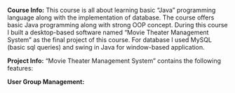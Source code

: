 **Course Info:**
This course is all about learning basic “Java” programming language along with
the implementation of database. The course offers basic Java programming along
with strong OOP concept. During this course I built a desktop-based software
named “Movie Theater Management System” as the final project of this course. For
database I used MySQL (basic sql queries) and swing in Java for window-based
application.

**Project Info:**
“Movie Theater Management System” contains the following features:

**User Group Management:**

